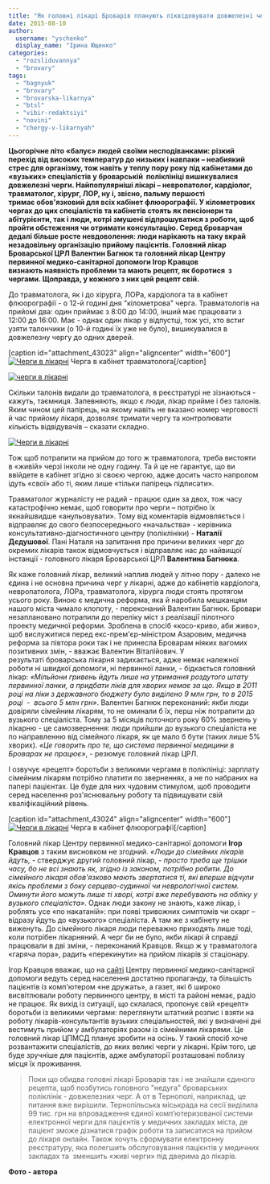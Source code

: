 ```yaml
---
title: "Як головні лікарі Броварів планують ліквідовувати довжелезні черги у поліклініці?"
date: 2015-08-10
author: 
  username: "yschenko"
  display_name: "Ірина Ющенко"
categories: 
  - "rozsliduvannya"
  - "brovary"
tags: 
  - "bagnyuk"
  - "brovary"
  - "brovarska-likarnya"
  - "btsl"
  - "vibir-redaktsiyi"
  - "novini"
  - "chergy-v-likarnyah"
---
```


**Цьогорічне літо «балує» людей своїми несподіванками: різкий перехід від високих температур до низьких і навпаки – неабиякий стрес для організму, тож навіть у теплу пору року під кабінетами до «вузьких» спеціалістів у броварській  поліклініці вишикувалися довжелезні черги. Найпопулярніші лікарі – невропатолог, кардіолог, травматолог, хірург, ЛОР, ну і, звісно, пальму першості тримає обов'язковий для всіх кабінет флюорографії. У кілометрових чергах до цих спеціалістів та кабінетів стоять як пенсіонери та абітурієнти, так і люди, котрі змушені відпрошуватися з роботи, щоб пройти обстеження чи отримати консультацію. Серед броварчан дедалі більше росте невдоволення: люди нарікають на таку вкрай незадовільну організацію прийому пацієнтів. Головний лікар Броварської ЦРЛ Валентин Багнюк та головний лікар Центру первинної медико-санітарної допомоги Ігор Кравцов визнають наявність проблеми та мають рецепт, як боротися  з чергами. Щоправда, у кожного з них цей рецепт свій.**

До травматолога, як і до хірурга, ЛОРа, кардіолога та в кабінет флюорографії - о 12-й годині дня "кілометрова" черга. Травматологів на прийомі два: один приймає з 8:00 до 14:00, інший має працювати з 12:00 до 16:00. Має - однак один лікар у відпустці, тож усі, хто встиг узяти талончики (о 10-й годині їх уже не було), вишикувалися в довжелезну чергу до одних дверей.

\[caption id="attachment\_43023" align="aligncenter" width="600"\][![Черги в лікарні](https://mpz.brovary.org/wp-content/uploads/2015/07/Image000032.jpg)](https://mpz.brovary.org/wp-content/uploads/2015/07/Image000032.jpg) Черга в кабінет травматолога\[/caption\]

[![черги в лікарні](https://mpz.brovary.org/wp-content/uploads/2015/07/Image000012.jpg)](https://mpz.brovary.org/wp-content/uploads/2015/07/Image000012.jpg)

Скільки талонів видали до травматолога, в реєстратурі не зізнаються - кажуть, таємниця. Запевняють, якщо є люди, лікар прийме і без талонів. Яким чином цей папірець, на якому навіть не вказано номер черговості й час прийому лікаря, дозволяє тримати чергу та контролювати кількість відвідувачів – сказати складно.

[![Черги в лікарні](https://mpz.brovary.org/wp-content/uploads/2015/07/Image000022.jpg)](https://mpz.brovary.org/wp-content/uploads/2015/07/Image000022.jpg)

Тож щоб потрапити на прийом до того ж травматолога, треба вистояти в «живій» черзі інколи не одну годину. Та й це не гарантує, що ви ввійдете в кабінет згідно зі своєю чергою, адже досить часто напролом ідуть «свої» або ті, яким лише «тільки папірець підписати».

Травматолог журналісту не радий - працює один за двох, тож часу катастрофічно немає, щоб говорити про черги – потрібно їх якнайшвидше «анульовувати». Тому від коментарів відмовляється і відправляє до свого безпосереднього «начальства» - керівника консультативно-діагностичного центру (поліклініки) - **Наталії Дєдушової**. Пані Наталя на запитання про причини великих черг до окремих лікарів також відмовчується і відправляє нас до найвищої інстанції - головного лікаря Броварської ЦРЛ **Валентина Багнюка**.

Як каже головний лікар, великий наплив людей у літню пору - далеко не єдина і не основна причина черг у лікарні, адже до кабінетів кардіолога, невропатолога, ЛОРа, травматолога, хірурга люди стоять протягом усього року. Виною є медична реформа, яка й наробила мешканцям нашого міста чимало клопоту, - переконаний Валентин Багнюк. Бровари незаплановано потрапили до переліку міст з реалізації пілотного проекту медичної реформи. Зроблена в спосіб «косо-криво, аби живо», щоб вислужитися перед екс-прем'єр-міністром Азаровим, медична реформа за півтора роки так і не принесла Броварам ніяких вагомих позитивних змін, - вважає Валентин Віталійович. У результаті броварська лікарня задихається, адже немає належної роботи ні швидкої допомоги, ні первинної ланки, - бідкається головний лікар: _«Мільйони гривень йдуть лише на утримання роздутого штату первинної ланки, а придбати ліків для хворих немає за що. Якщо в 2011 році на ліки з державного бюджету було виділено 9 млн грн, то в 2015 році  -  всього 5 млн грн»_. Валентин Багнюк переконаний: якби люди довіряли сімейним лікарям, то не оминали б їх, перш ніж потрапити до вузького спеціаліста. Тому за 5 місяців поточного року 60% звернень у лікарню - це самозвернення: люди прийшли до вузького спеціаліста не по направленню від сімейного лікаря, як це мало б бути (таких лише 5% хворих). _«Це говорить про те, що система первинної медицини в Броварах не працює»_, - резюмує головний лікар ЦРЛ.

І озвучує «рецепт» боротьби з великими чергами в поліклініці: зарплату сімейним лікарям потрібно платити по зверненнях, а не по набраних на папері пацієнтах. Це буде для них чудовим стимулом, щоб проводити серед населення роз'яснювальну роботу та підвищувати свій кваліфікаційний рівень.

\[caption id="attachment\_43024" align="aligncenter" width="600"\][![Черги в лікарні](https://mpz.brovary.org/wp-content/uploads/2015/07/Image000042.jpg)](https://mpz.brovary.org/wp-content/uploads/2015/07/Image000042.jpg) Черга в кабінет флюорографії\[/caption\]

Головний лікар Центру первинної медико-санітарної допомоги **Ігор Кравцов** з таким висновком не згодний. _«Люди до сімейних лікарів йдуть,_ - стверджує другий головний лікар, - _просто треба ще трішки часу, бо не всі знають як, згідно із законом, потрібно робити. До сімейного лікаря обов'язково мають звертатися ті, які вперше відчули якісь проблеми з боку серцево-судинної чи неврологічної систем. Оминути його можуть лише ті хворі, котрі вже перебувають на обліку у вузького спеціаліста»_. Однак люди закону не знають, каже лікар, і роблять усе «по накатаній»: при появі тривожних симптомів чи скарг – відразу йдуть до «вузького» спеціаліста. А там же з кабінету не виженуть. До сімейного лікаря люди переважно приходять лише тоді, коли потрібен лікарняний. А черг би не було, якби лікарі й справді працювали в дві зміни, - переконаний Кравцов. Якщо ж у травматолога «гаряча пора», радить «перекинути» на прийом лікарів зі стаціонару.

Ігор Кравцов вважає, що на [сайті](http://brovmedcentr.in.ua/) Центру первинної медико-санітарної допомоги ведуть серед населення достатню пропаганду, та більшість пацієнтів із комп'ютером «не дружать», а газет, які б широко висвітлювали роботу первинного центру, в місті та районі немає, радіо не працює. Як вихід із ситуації, що склалася, пропонує свій «рецепт» боротьби із великими чергами: переглянути штатний розпис і взяти на роботу лікарів-консультантів вузьких спеціальностей, які у визначені дні вестимуть прийом у амбулаторіях разом із сімейними лікарями. Це головний лікар ЦПМСД планує зробити на осінь. У такий спосіб хоче розвантажити спеціалістів, до яких великі черги у лікарні. Крім того, це буде зручніше для пацієнтів, адже амбулаторії розташовані поблизу місця їх проживання.

> Поки що обидва головні лікарі Броварів так і не знайшли єдиного рецепта, щоб позбутись головного "недуга" броварських поліклінік - довжелезних черг. А от в Тернополі, наприклад, це питання вже вирішили. Тернопільська міськрада на сесії виділила 99 тис. грн на впровадження єдиної комп’ютеризованої системи електронної черги для пацієнтів у медичних закладах міста, де пацієнт зможе дізнатися графік роботи та записатися на прийом до лікаря онлайн. Також хочуть сформувати електронну реєстратуру, яка полегшить обслуговування пацієнтів у медичних закладах та  зменшить «живі черги» під дверима до лікарів.

**Фото - автора**
